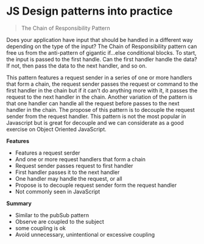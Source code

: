# JS Design patterns into practice

> The Chain of Responsibility Pattern

Does your application have input that should be handled in a different way depending on the type of the input? The Chain of Responsibility pattern can free us from the anti-pattern of gigantic if...else conditional blocks. To start, the input is passed to the first handle. Can the first handler handle the data? If not, then pass the data to the next handler, and so on.

This pattern features a request sender in a series of one or more handlers that form a chain, the request sender passes the request or command to the first handler in the chain but if it can't do anything more with it, it passes the request to the next handler in the chain. Another variation of the pattern is that one handler can handle all the request before passes to the next handler in the chain. The propose of this pattern is to decouple the request sender from the request handler. This pattern is not the most popular in Javascript but is great for decouple and we can considerate as a good exercise on Object Oriented JavaScript.

**Features**

* Features a request serder
* And one or more request handlers that form a chain
* Request sender passes request to first handler
* First handler passes it to the next handler
* One handler may handle the request, or all
* Propose is to decouple request sender form the request handler
* Not commonly seen in JavaScript


**Summary**

* Similar to the pubSub pattern
* Observe are coupled to the subject
* some coupling is ok
* Avoid unnecessary, unintentional or excessive coupling